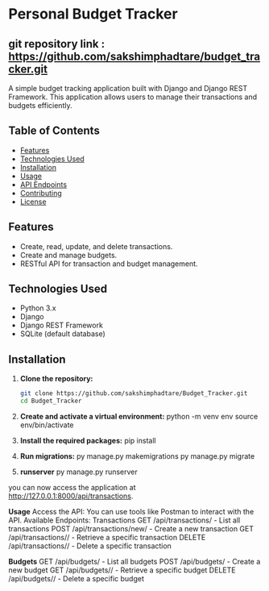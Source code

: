 # Personal Budget Tracker
 
## git repository link : https://github.com/sakshimphadtare/budget_tracker.git

A simple budget tracking application built with Django and Django REST Framework. This application allows users to manage their transactions and budgets efficiently.

## Table of Contents

- [Features](#features)
- [Technologies Used](#technologies-used)
- [Installation](#installation)
- [Usage](#usage)
- [API Endpoints](#api-endpoints)
- [Contributing](#contributing)
- [License](#license)

## Features

- Create, read, update, and delete transactions.
- Create and manage budgets.
- RESTful API for transaction and budget management.

## Technologies Used

- Python 3.x
- Django
- Django REST Framework
- SQLite (default database)

## Installation

1. **Clone the repository:**

   ```bash
   git clone https://github.com/sakshimphadtare/Budget_Tracker.git
   cd Budget_Tracker

2. **Create and activate a virtual environment:**
python -m venv env
source env/bin/activate  

3. **Install the required packages:**
pip install <required package>

4. **Run migrations:**
py manage.py makemigrations
py manage.py migrate

5. **runserver**
py manage.py runserver

you can now access the application at http://127.0.0.1:8000/api/transactions.

**Usage**
Access the API: You can use tools like Postman to interact with the API.
Available Endpoints:
Transactions
GET /api/transactions/ - List all transactions
POST /api/transactions/new/ - Create a new transaction
GET /api/transactions/<pk>/ - Retrieve a specific transaction
DELETE /api/transactions/<pk>/ - Delete a specific transaction

**Budgets**
GET /api/budgets/ - List all budgets
POST /api/budgets/ - Create a new budget
GET /api/budgets/<pk>/ - Retrieve a specific budget
DELETE /api/budgets/<pk>/ - Delete a specific budget
